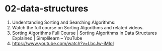 # 02-data-structures

1. Understanding Sorting and Searching Algorithms:
2. Watch the full course on Sorting Algorithms and related videos.
3. Sorting Algorithms Full Course | Sorting Algorithms In Data Structures Explained | Simplilearn – YouTube
4. https://www.youtube.com/watch?v=LbcJw-iMIoI


